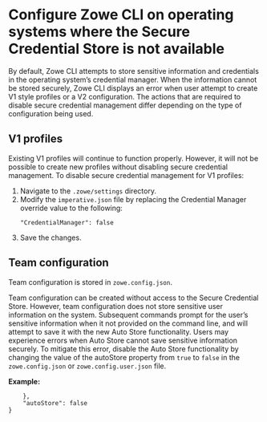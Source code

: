 # Configure Zowe CLI on operating systems where the Secure Credential Store is not available

By default, Zowe CLI attempts to store sensitive information and credentials in the operating system’s credential manager. When the information cannot be stored securely, Zowe CLI displays an error when user attempt to create V1 style profiles or a V2 configuration. The actions that are required to disable secure credential management differ depending on the type of configuration being used.

## V1 profiles

Existing V1 profiles will continue to function properly. However, it will not be possible to create new profiles without disabling secure credential management. To disable secure credential management for V1 profiles:

1. Navigate to the `.zowe/settings` directory.
2. Modify the `imperative.json` file by replacing the Credential Manager override value to the following:
    ```
    "CredentialManager": false
    ```
3. Save the changes.

## Team configuration

Team configuration is stored in `zowe.config.json`.

Team configuration can be created without access to the Secure Credential Store. However, team configuration does not store sensitive user information on the system. Subsequent commands prompt for the user’s sensitive information when it not provided on the command line, and will attempt to save it with the new Auto Store functionality. Users may experience errors when Auto Store cannot save sensitive information securely. To mitigate this error, disable the Auto Store functionality by changing the value of the autoStore property from `true` to `false` in the `zowe.config.json` or `zowe.config.user.json` file.  

**Example:** 

```
    },
    "autoStore": false
}
```